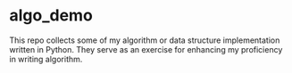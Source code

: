 # algo_demo
This repo collects some of my algorithm or data structure implementation written in Python. They serve as an exercise for enhancing my proficiency in writing algorithm.
